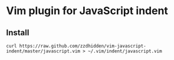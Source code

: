 Vim plugin for JavaScript indent
==================================================

Install
-----------------------

	curl https://raw.github.com/zzdhidden/vim-javascript-indent/master/javascript.vim > ~/.vim/indent/javascript.vim
